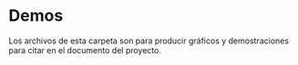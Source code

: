 # Demos

Los archivos de esta carpeta son para producir gráficos y demostraciones para citar en el documento del proyecto.